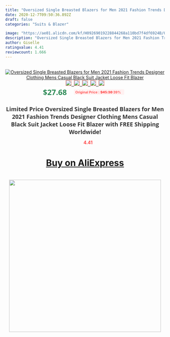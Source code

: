 ```yaml
---
title: "Oversized Single Breasted Blazers for Men 2021 Fashion Trends Designer Clothing  Mens Casual Black Suit Jacket Loose Fit Blazer"
date: 2020-12-7T09:50:36.892Z
draft: false
categories: "Suits & Blazer"

image: "https://ae01.alicdn.com/kf/H09269019228844268a110bd7f4df6924B/Oversized-Single-Breasted-Blazers-for-Men-2021-Fashion-Trends-Designer-Clothing-Mens-Casual-Black-Suit-Jacket.jpg"
description: "Oversized Single Breasted Blazers for Men 2021 Fashion Trends Designer Clothing  Mens Casual Black Suit Jacket Loose Fit Blazer"
author: Giselle
ratingvalue: 4.41
reviewcount: 1.666
---
```

<br>
<div style="text-align: center;">
<a href="https://s.click.aliexpress.com/e/_9HbYet" target="_blank" rel="nofollow noopener noreferrer"><img alt="Oversized Single Breasted Blazers for Men 2021 Fashion Trends Designer Clothing  Mens Casual Black Suit Jacket Loose Fit Blazer" class="magnifier-image" src="https://ae01.alicdn.com/kf/H09269019228844268a110bd7f4df6924B/Oversized-Single-Breasted-Blazers-for-Men-2021-Fashion-Trends-Designer-Clothing-Mens-Casual-Black-Suit-Jacket.jpg_640x640.jpg">
<br>
<img style="border:1px solid salmon" src="https://ae01.alicdn.com/kf/H09269019228844268a110bd7f4df6924B/Oversized-Single-Breasted-Blazers-for-Men-2021-Fashion-Trends-Designer-Clothing-Mens-Casual-Black-Suit-Jacket.jpg_120x120.jpg">&nbsp;&nbsp;<img style="border:1px solid salmon" src="https://ae01.alicdn.com/kf/He122ab55a0d24053b17fab7b85b1cbd6I/Oversized-Single-Breasted-Blazers-for-Men-2021-Fashion-Trends-Designer-Clothing-Mens-Casual-Black-Suit-Jacket.jpg_120x120.jpg">&nbsp;&nbsp;<img style="border:1px solid salmon" src="https://ae01.alicdn.com/kf/Hee21e122c27f4bba87e9a8e30935fcc6L/Oversized-Single-Breasted-Blazers-for-Men-2021-Fashion-Trends-Designer-Clothing-Mens-Casual-Black-Suit-Jacket.jpg_120x120.jpg">&nbsp;&nbsp;<img style="border:1px solid salmon" src="https://ae01.alicdn.com/kf/Hfd9a3e54599e4f5caef3fbb8ac5ae854l/Oversized-Single-Breasted-Blazers-for-Men-2021-Fashion-Trends-Designer-Clothing-Mens-Casual-Black-Suit-Jacket.jpg_120x120.jpg">&nbsp;&nbsp;<img style="border:1px solid salmon" src="https://ae01.alicdn.com/kf/Hac27cce574804fd6a21c5dfb9ac9d109y/Oversized-Single-Breasted-Blazers-for-Men-2021-Fashion-Trends-Designer-Clothing-Mens-Casual-Black-Suit-Jacket.jpg_120x120.jpg"></a></div><br0>
<div style="text-align: center;"><span style="background-color: white; border: 0px; box-sizing: border-box; color: seagreen; display: inline-block; font-family: &quot;open sans&quot; , &quot;arial&quot; , &quot;helvetica&quot; , sans-serif , &quot;heiti&quot;; font-size: 24px; font-stretch: inherit; font-weight: 700; line-height: inherit; margin: 0px 10px 0px 0px; padding: 0px; vertical-align: middle;">$27.68 </span>
<span style="background: rgb(255 , 241 , 241); border-radius: 3px; border: 0px; box-sizing: border-box; color: #ff4747; display: inline-block; font-family: inherit; font-size: 12px; font-stretch: inherit; font-style: inherit; font-variant: inherit; font-weight: 600; line-height: inherit; margin: 0px; padding: 2px 5px; transform: scale(0.9); vertical-align: middle;">Original Price : <b style="text-decoration: line-through;">$45.38 </b> 39%&nbsp;&nbsp;</span></div>
<h1 style="color: #333333; display: inline-block; font-family: &quot;open sans&quot; , &quot;arial&quot; , &quot;helvetica&quot; , sans-serif , &quot;heiti&quot;; font-size: 18px; font-stretch: inherit; font-weight: 700; text-align: center;">Limited Price Oversized Single Breasted Blazers for Men 2021 Fashion Trends Designer Clothing  Mens Casual Black Suit Jacket Loose Fit Blazer with FREE Shipping Worldwide!</h1>
<div style="color: #ff4747; text-align: center;">
<img src="https://4.bp.blogspot.com/-M0ZcTcb-5uY/XleCXlxnR4I/AAAAAAAAAEc/OrjgMkXV1oMQFaCRZj5HQwOCBcu3w1FegCPcBGAYYCw/s1600/star.png" style="height: 15px;">&nbsp;<b>4.41</b></div>
<div class="button_cont" align="center"><a class="buynow_a" href="https://s.click.aliexpress.com/e/_9HbYet" target="_blank" rel="nofollow noopener noreferrer"><H1>Buy on AliExpress</H1></a></div><br>
<div class="separator" style="clear: both; text-align: center;">
<img src="https://lh3.googleusercontent.com/-pTy5HemUv9M/XlePHvY0dAI/AAAAAAAAAE4/0nX5iRUoIWY8eMW9Dpxeirr157OZliDIgCLcBGAsYHQ/s1600/badge.gif" width="480">
</div>
